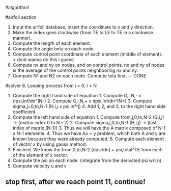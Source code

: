 #algorithm!

#airfoil section
1. Input the airfoil database, insert the coordinate to x and y direction.
2. Make the index goes clockwise (from TE to LE to TE in a clockwise manner).
3. Compute the length of each element.
4. Compute the angle beta on each node.
5. Compute control point coordinate of each element (middle of element). > dont wanna do this i guess!
6. Compute nx and ny on nodes, and on control points. nx and ny of nodes is the average of the control points neighbooring nx and ny.
7. Compute N1 and N2 on each node. Compute \eta first.
-- DONE

#solver
8. Looping process from i = 0; i < N
  1. Compute the right hand side of equation
    1. Compute G,i,N,- x dpsi,inf/dn^(N-)
    2. Compute G,i,N,+ x dpsi,inf/dn^(N+)
    3. Compute sigma,j=0,to,N-1 (H,i,j x psi,inf^j)
    4. Add 1, 2, and 3, to the right hand side coefficient.
  2. Compute the left hand side of equation
    1. Compute from,j,0,to,N-2 (G,i,j) -> (matrix index 0 to N - 2)
    2. Compute sigma,j,0,to,N-1 (H,i,j) -> (last index of matrix (N-1))
    3. Thus we will have the A matrix composed of N-1 x N-1 elements. 
    4. Thus we have Ax = y problem, which both A and y are known because they were already computed.
    5. Compute each element of vector x by using gauss method.
9. Finished. We know the from,0,to,N-2 (dpsi/dn) + psi,total^TE from each of the element of x vector.
10. Compute the psi on each node. (integrate from the derivated psi wrt n)
11. Compute velocity u and v
## stop first, after we reach point 11, continue! 
